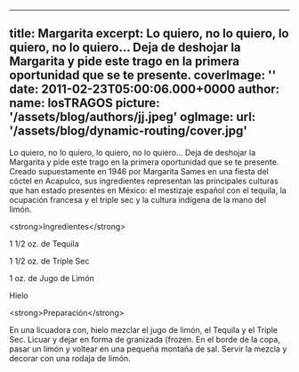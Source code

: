 
---
title: Margarita
excerpt: Lo quiero, no lo quiero, lo quiero, no lo quiero… Deja de deshojar la Margarita y pide este trago en la primera oportunidad que se te presente. 
coverImage: ''
date: 2011-02-23T05:00:06.000+0000
author:
  name: losTRAGOS
  picture: '/assets/blog/authors/jj.jpeg'
ogImage:
  url: '/assets/blog/dynamic-routing/cover.jpg'
---
  Lo quiero, no lo quiero, lo quiero, no lo quiero… Deja de deshojar la Margarita y pide este trago en la primera oportunidad que se te presente. Creado supuestamente en 1946 por Margarita Sames en una fiesta del cóctel en Acapulco, sus ingredientes representan las principales culturas que han estado presentes en México: el mestizaje español con el tequila, la ocupación francesa y el triple sec y la cultura indígena de la mano del limón.

&lt;strong&gt;Ingredientes&lt;&#x2F;strong&gt;

1 1&#x2F;2 oz. de Tequila

1 1&#x2F;2 oz. de Triple Sec

1 oz. de Jugo de Limón

Hielo

&lt;strong&gt;Preparación&lt;&#x2F;strong&gt;

En una licuadora con, hielo mezclar el jugo de limón, el Tequila y el Triple Sec. Licuar y dejar en forma de granizada (frozen. En el borde de la copa, pasar un limón y voltear en una pequeña montaña de sal. Servir la mezcla y decorar con una rodaja de limón.
